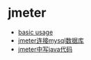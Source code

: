 # jmeter

- [basic usage](./basic.md)
- [jmeter连接mysql数据库](./mysql.md)
- [jmeter中写java代码](./java.md)
